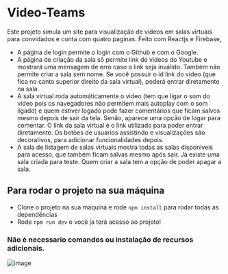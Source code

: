 # Video-Teams

Este projeto simula um site para visualização de videos em salas virtuais para convidados e conta com quatro paginas. Feito com Reactjs e Firebase, 
- A página de login permite o login com o Github e com o Google. 
- A página de criação da sala só permite link de vídeos do Youtube e mostrará uma mensagem de erro caso o link seja inválido. Também não permite criar a sala sem nome. Se você possuir o id link do video (que fica no canto superior direito da sala virtual), poderá entrar diretamente na sala. 
- A sala virtual roda automáticamente o video (tem que ligar o som do video pois os navegadores não permitem mais autoplay com o som ligado) e quem estiver logado pode fazer comentários que ficam salvos mesmo depois de sair da tela. Senão, aparece uma opção de logar para comentar. O link da sala virtual é o link utilizado para poder entrar diretamente. Os botões de usuarios assistindo e visualizações são decorativos, para adicionar funcionalidades depois.
- A sala de listagem de salas virtuais mostra todas as salas disponiveis para acesso, que também ficam salvas mesmo após sair. Já existe uma sala criada para teste.
Quem criar a sala tem a opção de poder apagar a sala.


## Para rodar o projeto na sua máquina

- Clone o projeto na sua máquina e rode ```npm install``` para rodar todas as dependências
- Rode ```npm run dev``` e você ja terá acesso ao projeto!

### Não é necessario comandos ou instalação de recursos adicionais.

![image](https://user-images.githubusercontent.com/99514714/209438578-1a67f910-c340-401a-a7e9-9f321165c784.png)

